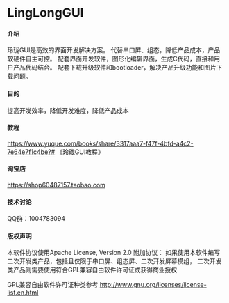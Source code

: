 # LingLongGUI

#### 介绍
玲珑GUI是高效的界面开发解决方案。
代替串口屏、组态，降低产品成本，产品软硬件自主可控。
配套界面开发软件，图形化编辑界面，生成C代码，直接和用户产品代码结合。
配套下载升级软件和bootloader，解决产品升级功能和图片下载问题。

#### 目的
提高开发效率，降低开发难度，降低产品成本

#### 教程
https://www.yuque.com/books/share/3317aaa7-f47f-4bfd-a4c2-7e64e7f1c4be?# 《玲珑GUI教程》

#### 淘宝店
https://shop60487157.taobao.com

#### 技术讨论
QQ群：1004783094

#### 版权声明
本软件协议使用Apache License, Version 2.0
附加协议：
如果使用本软件编写二次开发类产品，包括且仅限于串口屏、组态屏、二次开发屏幕模组，
二次开发类产品则需要使用符合GPL兼容自由软件许可证或获得商业授权

GPL兼容自由软件许可证种类参考
http://www.gnu.org/licenses/license-list.en.html





